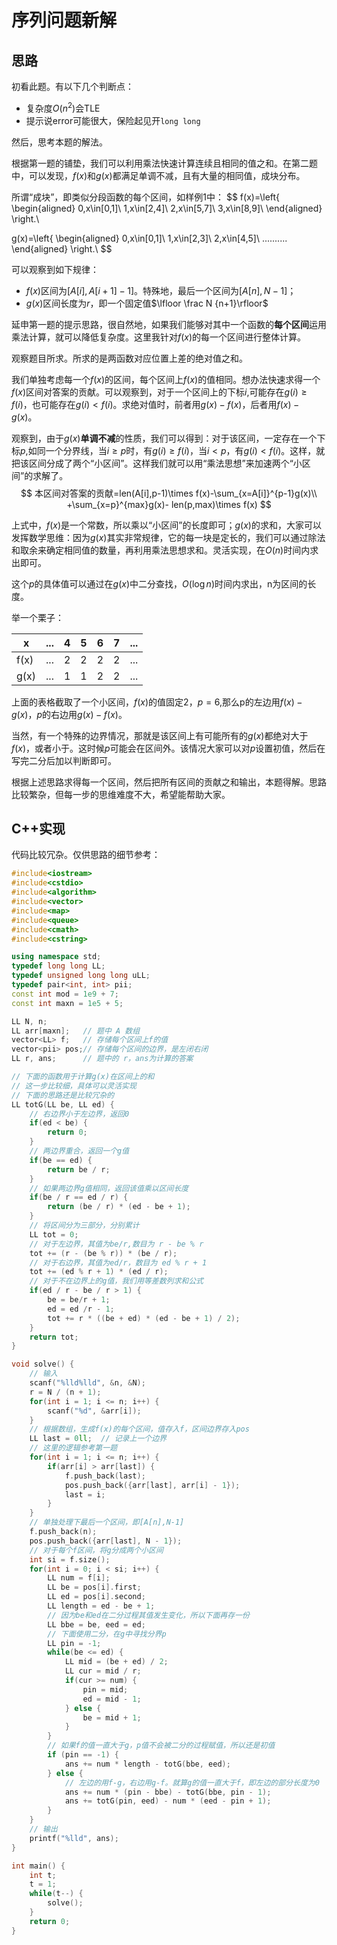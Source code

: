 # 序列问题新解

## 思路

初看此题。有以下几个判断点：

- 复杂度$O(n^2)$会TLE
- 提示说error可能很大，保险起见开`long long`

然后，思考本题的解法。

根据第一题的铺垫，我们可以利用乘法快速计算连续且相同的值之和。在第二题中，可以发现，$f(x)$和$g(x)$都满足单调不减，且有大量的相同值，成块分布。

所谓“成块”，即类似分段函数的每个区间，如样例1中：
$$
f(x)=\left\{
\begin{aligned}
0,x\in[0,1]\\
1,x\in[2,4]\\
2,x\in[5,7]\\
3,x\in[8,9]\\
\end{aligned}
\right.\\

g(x)=\left\{
\begin{aligned}
0,x\in[0,1]\\
1,x\in[2,3]\\
2,x\in[4,5]\\
..........
\end{aligned}
\right.\\
$$


可以观察到如下规律：

- $f(x)$区间为$[A[i],A[i+1]-1]$。特殊地，最后一个区间为$[A[n], N-1]$；
- $g(x)$区间长度为$r$，即一个固定值$\lfloor \frac N {n+1}\rfloor$

延申第一题的提示思路，很自然地，如果我们能够对其中一个函数的**每个区间**运用乘法计算，就可以降低复杂度。这里我针对$f(x)$的每一个区间进行整体计算。

观察题目所求。所求的是两函数对应位置上差的绝对值之和。

我们单独考虑每一个$f(x)$的区间，每个区间上$f(x)$的值相同。想办法快速求得一个$f(x)$区间对答案的贡献。可以观察到，对于一个区间上的下标$i$,可能存在$g(i)\ge f(i)$，也可能存在$g(i)<f(i)$。求绝对值时，前者用$g(x)-f(x)$，后者用$f(x)-g(x)$。

观察到，由于$g(x)$**单调不减**的性质，我们可以得到：对于该区间，一定存在一个下标$p$,如同一个分界线，当$i\ge p$时，有$g(i)\ge f(i)$，当$i<p$，有$g(i)<f(i)$。这样，就把该区间分成了两个“小区间”。这样我们就可以用“乘法思想”来加速两个“小区间”的求解了。
$$
本区间对答案的贡献=len(A[i],p-1)\times f(x)-\sum_{x=A[i]}^{p-1}g(x)\\
+\sum_{x=p}^{max}g(x)- len(p,max)\times f(x)
$$


上式中，$f(x)$是一个常数，所以乘以“小区间”的长度即可；$g(x)$的求和，大家可以发挥数学思维：因为$g(x)$其实非常规律，它的每一块是定长的，我们可以通过除法和取余来确定相同值的数量，再利用乘法思想求和。灵活实现，在$O(n)$时间内求出即可。

这个$p$的具体值可以通过在$g(x)$中二分查找，$O(\log n)$时间内求出，n为区间的长度。

举一个栗子：

| x    | ...  | 4    | 5    | 6    | 7    | ...  |
| ---- | ---- | ---- | ---- | ---- | ---- | ---- |
| f(x) | ...  | 2    | 2    | 2    | 2    | ...  |
| g(x) | ...  | 1    | 1    | 2    | 2    | ...  |

上面的表格截取了一个小区间，$f(x)$的值固定2，$p=6$,那么p的左边用$f(x)-g(x)$，$p$的右边用$g(x)-f(x)$。

当然，有一个特殊的边界情况，那就是该区间上有可能所有的$g(x)$都绝对大于$f(x)$，或者小于。这时候$p$可能会在区间外。该情况大家可以对$p$设置初值，然后在写完二分后加以判断即可。

根据上述思路求得每一个区间，然后把所有区间的贡献之和输出，本题得解。思路比较繁杂，但每一步的思维难度不大，希望能帮助大家。

## C++实现

代码比较冗杂。仅供思路的细节参考：

```cpp
#include<iostream>
#include<cstdio>
#include<algorithm>
#include<vector>
#include<map>
#include<queue>
#include<cmath>
#include<cstring>

using namespace std;
typedef long long LL;
typedef unsigned long long uLL;
typedef pair<int, int> pii;
const int mod = 1e9 + 7;
const int maxn = 1e5 + 5;

LL N, n;
LL arr[maxn];   // 题中 A 数组
vector<LL> f;   // 存储每个区间上f的值
vector<pii> pos;// 存储每个区间的边界，是左闭右闭
LL r, ans;      // 题中的 r，ans为计算的答案

// 下面的函数用于计算g(x)在区间上的和
// 这一步比较细，具体可以灵活实现
// 下面的思路还是比较冗杂的
LL totG(LL be, LL ed) {
    // 右边界小于左边界，返回0
    if(ed < be) {
        return 0;
    }
    // 两边界重合，返回一个g值
    if(be == ed) {
        return be / r;
    }
    // 如果两边界g值相同，返回该值乘以区间长度
    if(be / r == ed / r) {
        return (be / r) * (ed - be + 1); 
    }
    // 将区间分为三部分，分别累计
    LL tot = 0;
    // 对于左边界，其值为be/r,数目为 r - be % r
    tot += (r - (be % r)) * (be / r);
    // 对于右边界，其值为ed/r，数目为 ed % r + 1
    tot += (ed % r + 1) * (ed / r);
    // 对于不在边界上的g值，我们用等差数列求和公式
    if(ed / r - be / r > 1) {
        be = be/r + 1;
        ed = ed /r - 1;
        tot += r * ((be + ed) * (ed - be + 1) / 2);
    }
    return tot;
}

void solve() {
    // 输入
    scanf("%lld%lld", &n, &N);
    r = N / (n + 1);
    for(int i = 1; i <= n; i++) {
        scanf("%d", &arr[i]);
    }
    // 根据数组，生成f(x)的每个区间，值存入f，区间边界存入pos
    LL last = 0ll;  // 记录上一个边界
    // 这里的逻辑参考第一题
    for(int i = 1; i <= n; i++) {
        if(arr[i] > arr[last]) {
            f.push_back(last);
            pos.push_back({arr[last], arr[i] - 1});
            last = i;
        }
    }
    // 单独处理下最后一个区间，即[A[n],N-1]
    f.push_back(n);
    pos.push_back({arr[last], N - 1});
    // 对于每个f区间，将g分成两个小区间
    int si = f.size();
    for(int i = 0; i < si; i++) {
        LL num = f[i];
        LL be = pos[i].first;
        LL ed = pos[i].second;
        LL length = ed - be + 1;
        // 因为be和ed在二分过程其值发生变化，所以下面再存一份
        LL bbe = be, eed = ed;
        // 下面使用二分，在g中寻找分界p
        LL pin = -1;
        while(be <= ed) {
            LL mid = (be + ed) / 2;
            LL cur = mid / r;
            if(cur >= num) {
                pin = mid;
                ed = mid - 1;
            } else {
                be = mid + 1;
            }
        }
        // 如果f的值一直大于g，p值不会被二分的过程赋值，所以还是初值
        if (pin == -1) {
            ans += num * length - totG(bbe, eed);
        } else {
            // 左边的用f-g，右边用g-f。就算g的值一直大于f，即左边的部分长度为0
            ans += num * (pin - bbe) - totG(bbe, pin - 1);
            ans += totG(pin, eed) - num * (eed - pin + 1);
        }
    }
    // 输出
    printf("%lld", ans);
}

int main() {
    int t;
    t = 1;
    while(t--) {
        solve();
    }
    return 0;
}
```

